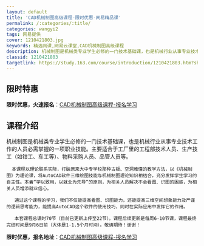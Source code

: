 ```yaml
---
layout: default
title: 'CAD机械制图高级课程-限时优惠-网易精品课'
permalink: /:categories/:title/
categories: wangyi2
tags: 网易提供
cover: 1210421803.jpg
keywords: 精选网课,网易云课堂,CAD机械制图高级课程
description: 机械制图是机械类专业学生必修的一门技术基础课，也是机械行业从事专业技术工作的人员必需掌握的一项职业技能。主要适合于工厂里
classid: 1210421803
targetlink: https://study.163.com/course/introduction/1210421803.htm?share=1&shareId=1025206652&utm_campaign=share&utm_medium=iphoneShare&utm_source=&utm_u=1025206652
---
```


## 限时特惠

**限时优惠，火速报名**：[CAD机械制图高级课程-报名学习](https://study.163.com/course/introduction/1210421803.htm?share=1&shareId=1025206652&utm_campaign=share&utm_medium=iphoneShare&utm_source=&utm_u=1025206652)

## 课程介绍

机械制图是机械类专业学生必修的一门技术基础课，也是机械行业从事专业技术工作的人员必需掌握的一项职业技能。主要适合于工厂里的工程部技术人员、生产技工（如钳工、车工等）、物料采购人员、品管人员等。

      本课程以理论联系实际，打破原来大中专学校那种古板、空洞难懂的教学方法，以《机械制图》为理论课，将AutoCAD软件三维绘图技能与机械制图理论知识相结合，充分发挥学生学习的自主性。本着“学以致用，以就业为先导”的原则，为相关人员解决不会看图、识图的困惑，为相关人员增添就业信心。

       通过这个课程的学习，我们不仅能提高看图、识图能力，还能提高三维空间想象能力及严谨的逻辑思考能力，能提高AutoCAD这个软件的使用技巧，同时在实际应用中发挥它的作用。

       本套课程总课时70节（目前已更新上传至22节）。课程后续更新是每周6-10节课，课程最终完结时间是9月6日前（大体是1-1.5个月时间）。敬请期待！谢谢！

**限时优惠，报名地址**：[CAD机械制图高级课程-报名学习](https://study.163.com/course/introduction/1210421803.htm?share=1&shareId=1025206652&utm_campaign=share&utm_medium=iphoneShare&utm_source=&utm_u=1025206652)

